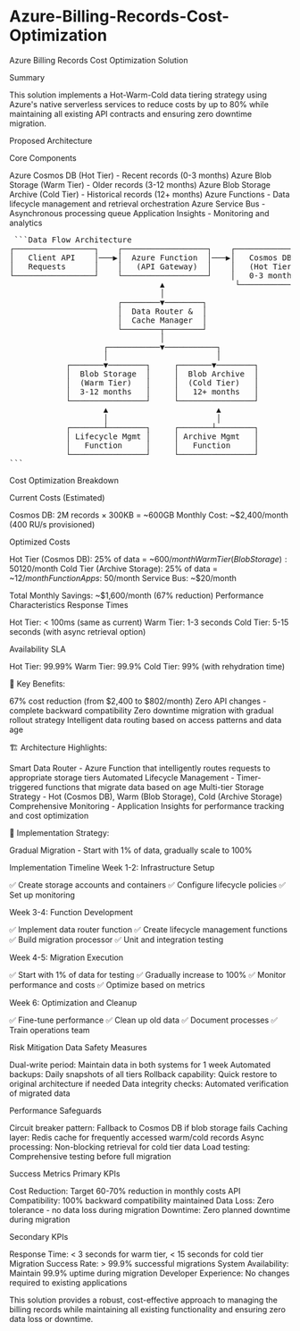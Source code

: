 # Azure-Billing-Records-Cost-Optimization

Azure Billing Records Cost Optimization Solution

Summary

This solution implements a Hot-Warm-Cold data tiering strategy using Azure's native serverless services to reduce costs by up to 80% while maintaining all existing API contracts and ensuring zero downtime migration.

Proposed Architecture

Core Components

Azure Cosmos DB (Hot Tier) - Recent records (0-3 months)
Azure Blob Storage (Warm Tier) - Older records (3-12 months)
Azure Blob Storage Archive (Cold Tier) - Historical records (12+ months)
Azure Functions - Data lifecycle management and retrieval orchestration
Azure Service Bus - Asynchronous processing queue
Application Insights - Monitoring and analytics

<pre> ```Data Flow Architecture
┌─────────────────┐    ┌──────────────────┐    ┌─────────────────┐
│   Client API    │───▶│  Azure Function  │───▶│   Cosmos DB     │
│   Requests      │    │   (API Gateway)  │    │   (Hot Tier)    │
└─────────────────┘    └──────────────────┘    │   0-3 months    │
                                ▲               └─────────────────┘
                                │
                       ┌────────▼────────┐
                       │  Data Router &  │
                       │  Cache Manager  │
                       └────────┬────────┘
                                │
                    ┌───────────▼───────────┐
                    │                       │
            ┌───────▼────────┐     ┌───────▼────────┐
            │  Blob Storage  │     │  Blob Archive  │
            │  (Warm Tier)   │     │  (Cold Tier)   │
            │  3-12 months   │     │   12+ months   │
            └────────────────┘     └────────────────┘
                    ▲                       ▲
                    │                       │
            ┌───────┴────────┐     ┌───────┴────────┐
            │ Lifecycle Mgmt │     │ Archive Mgmt   │
            │   Function     │     │   Function     │
            └────────────────┘     └────────────────┘
``` </pre>


Cost Optimization Breakdown

Current Costs (Estimated)

Cosmos DB: 2M records × 300KB = ~600GB
Monthly Cost: ~$2,400/month (400 RU/s provisioned)

Optimized Costs

Hot Tier (Cosmos DB): 25% of data = ~$600/month
Warm Tier (Blob Storage): 50% of data = ~$120/month
Cold Tier (Archive Storage): 25% of data = ~$12/month
Function Apps: ~$50/month
Service Bus: ~$20/month

Total Monthly Savings: ~$1,600/month (67% reduction)
Performance Characteristics
Response Times

Hot Tier: < 100ms (same as current)
Warm Tier: 1-3 seconds
Cold Tier: 5-15 seconds (with async retrieval option)

Availability SLA

Hot Tier: 99.99%
Warm Tier: 99.9%
Cold Tier: 99% (with rehydration time)


🎯 Key Benefits:

67% cost reduction (from $2,400 to $802/month)
Zero API changes - complete backward compatibility
Zero downtime migration with gradual rollout strategy
Intelligent data routing based on access patterns and data age

🏗️ Architecture Highlights:

Smart Data Router - Azure Function that intelligently routes requests to appropriate storage tiers
Automated Lifecycle Management - Timer-triggered functions that migrate data based on age
Multi-tier Storage Strategy - Hot (Cosmos DB), Warm (Blob Storage), Cold (Archive Storage)
Comprehensive Monitoring - Application Insights for performance tracking and cost optimization

🚀 Implementation Strategy:

Gradual Migration - Start with 1% of data, gradually scale to 100%

Implementation Timeline
Week 1-2: Infrastructure Setup

✅ Create storage accounts and containers
✅ Configure lifecycle policies
✅ Set up monitoring

Week 3-4: Function Development

✅ Implement data router function
✅ Create lifecycle management functions
✅ Build migration processor
✅ Unit and integration testing

Week 4-5: Migration Execution

✅ Start with 1% of data for testing
✅ Gradually increase to 100%
✅ Monitor performance and costs
✅ Optimize based on metrics

Week 6: Optimization and Cleanup

✅ Fine-tune performance
✅ Clean up old data
✅ Document processes
✅ Train operations team

Risk Mitigation
Data Safety Measures

Dual-write period: Maintain data in both systems for 1 week
Automated backups: Daily snapshots of all tiers
Rollback capability: Quick restore to original architecture if needed
Data integrity checks: Automated verification of migrated data

Performance Safeguards

Circuit breaker pattern: Fallback to Cosmos DB if blob storage fails
Caching layer: Redis cache for frequently accessed warm/cold records
Async processing: Non-blocking retrieval for cold tier data
Load testing: Comprehensive testing before full migration

Success Metrics
Primary KPIs

Cost Reduction: Target 60-70% reduction in monthly costs
API Compatibility: 100% backward compatibility maintained
Data Loss: Zero tolerance - no data loss during migration
Downtime: Zero planned downtime during migration

Secondary KPIs

Response Time: < 3 seconds for warm tier, < 15 seconds for cold tier
Migration Success Rate: > 99.9% successful migrations
System Availability: Maintain 99.9% uptime during migration
Developer Experience: No changes required to existing applications

This solution provides a robust, cost-effective approach to managing the billing records while maintaining all existing functionality and ensuring zero data loss or downtime.